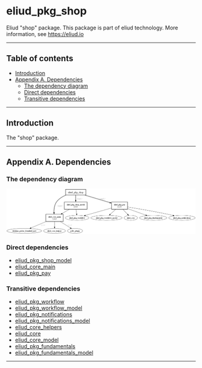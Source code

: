 # eliud_pkg_shop

Eliud "shop" package. 
This package is part of eliud technology. More information, see https://eliud.io

---

## Table of contents

<!-- toc -->

- [Introduction](#introduction)
- [Appendix A. Dependencies](#appendix-a-dependencies)
  * [The dependency diagram](#the-dependency-diagram)
  * [Direct dependencies](#direct-dependencies)
  * [Transitive dependencies](#transitive-dependencies)

<!-- tocstop -->

---

## Introduction

The "shop" package.

---

## Appendix A. Dependencies

### The dependency diagram

![Dependency diagram](https://github.com/eliudio/eliud_pkg_shop/raw/main/depends.jpg)

<!-- dependencies -->

### Direct dependencies
- [eliud_pkg_shop_model](https://pub.dev/packages/eliud_pkg_shop_model)
- [eliud_core_main](https://pub.dev/packages/eliud_core_main)
- [eliud_pkg_pay](https://pub.dev/packages/eliud_pkg_pay)

### Transitive dependencies
- [eliud_pkg_workflow](https://pub.dev/packages/eliud_pkg_workflow)
- [eliud_pkg_workflow_model](https://pub.dev/packages/eliud_pkg_workflow_model)
- [eliud_pkg_notifications](https://pub.dev/packages/eliud_pkg_notifications)
- [eliud_pkg_notifications_model](https://pub.dev/packages/eliud_pkg_notifications_model)
- [eliud_core_helpers](https://pub.dev/packages/eliud_core_helpers)
- [eliud_core](https://pub.dev/packages/eliud_core)
- [eliud_core_model](https://pub.dev/packages/eliud_core_model)
- [eliud_pkg_fundamentals](https://pub.dev/packages/eliud_pkg_fundamentals)
- [eliud_pkg_fundamentals_model](https://pub.dev/packages/eliud_pkg_fundamentals_model)

<!-- dependenciesstop -->

---
